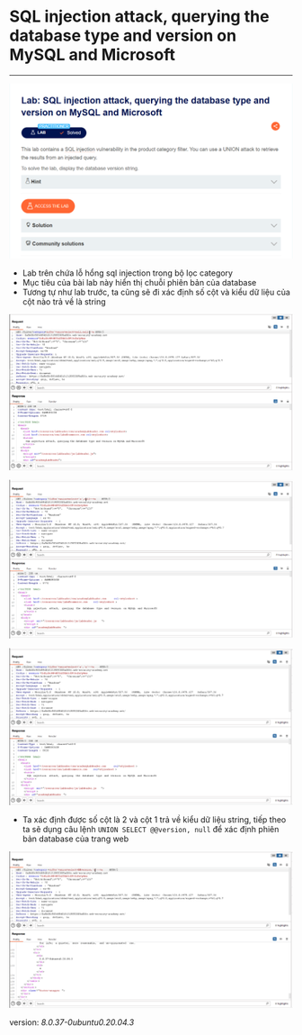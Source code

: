 # SQL injection attack, querying the database type and version on MySQL and Microsoft
***
![](../images/8-1.png)

+ Lab trên chứa lỗ hổng sql injection trong bộ lọc category
+ Mục tiêu của bài lab này hiển thị chuỗi phiên bản của database
+ Tương tự như lab trước, ta cũng sẽ đi xác định số cột và kiểu dữ liệu của cột nào trả về là string

![](../images/8-2.png)

![](../images/8-3.png)

![](../images/8-4.png)

+ Ta xác định được số cột là 2 và cột 1 trả về kiểu dữ liệu string, tiếp theo ta sẽ dụng câu lệnh ```UNION SELECT @@version, null``` để xác định phiên bản database của trang web
  
![](../images/8-5.png)

version: *8.0.37-0ubuntu0.20.04.3*
